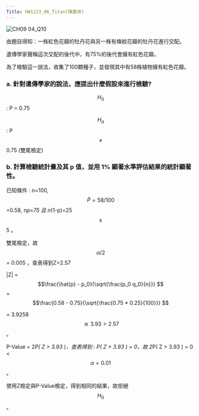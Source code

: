 ```yaml
---
Title: HW1123_06_Titan(陳嘉祥)
---  
```


![CH09 04_Q10](https://github.com/user-attachments/assets/b576e7ac-b88d-452b-8251-288351c5fcf1)

由題目得知：一株紅色花瓣的牡丹花與另一株有條紋花瓣的牡丹花進行交配。  

遺傳學家聲稱這次交配的後代中，有75%的後代會擁有紅色花瓣。  

為了檢驗這一說法，收集了100顆種子，並發現其中有58株植物擁有紅色花瓣。  

### a. 針對遺傳學家的說法，應提出什麼假設來進行檢驗?

$$H_0$$ : P = 0.75

$$H_a$$ : P $$\ne $$ 0.75 (雙尾檢定)

### b. 計算檢驗統計量及其 p 值，並用 1% 顯著水準評估結果的統計顯著性。  

已知條件 : n=100, $$\hat{P} =58/100 $$=0.58, n*p=75 且 n*(1-p)=25 $$\ge $$ 5 。  

雙尾檢定，故 $$\alpha/2 $$ = 0.005 ，查表得到Z=2.57 

|Z| = $$\frac{\hat{p} - p_0}{\sqrt{\frac{p_0 q_0}{n}}} $$ = $$\frac{0.58 - 0.75}{\sqrt{\frac{0.75 * 0.25}{100}}} $$ 

= 3.9258 $$\cong 3.93 > 2.57 $$。     

P-Value = 2*P( Z > 3.93 )，查表得到 : P( Z > 3.93 ) = 0，故 2*P( Z > 3.93 ) = 0 < $$\alpha =0.01 $$。

使用Z檢定與P-Value檢定，得到相同的結果，故拒絕 $$H_{0} $$ 。   

